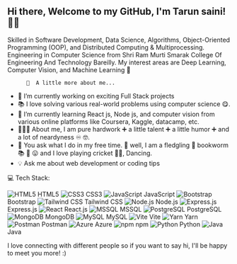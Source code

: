 Hi there, Welcome to my GitHub, I'm Tarun saini! 👨‍🚀
-----------------------------------------------------------------------------------------------------------------------------------------------------------------------------------------------
Skilled in Software Development, Data Science, Algorithms, Object-Oriented Programming (OOP), and Distributed Computing & Multiprocessing. Engineering in Computer Science from Shri Ram Murti Smarak College Of Engineering And Technology Bareilly.
    My interest areas are Deep Learning, Computer Vision, and Machine Learning 🤖

          💫  A little more about me...

- 🚀 I’m currently working on exciting Full Stack projects
- 📚 I love solving various real-world problems using computer science 😋.
- 🌱 I’m currently learning React js, Node js, and computer vision from various online platforms like Coursera, Kaggle, datacamp, etc.
- 👨🏻‍🎓 About me, I am pure hardwork ➕ a little talent ➕ a little humor ➕ and a lot of neardyness ♾️ 🤓.
- 🦻 You ask what I do in my free time. 🤔 well, I am a fledgling 🐥 bookworm 📚 🐛 😛 and I love playing cricket 🏏😍, Dancing.
- 💡 Ask me about web development or coding tips

💻 Tech Stack:

![HTML5](https://img.shields.io/badge/HTML5-%23E34F26?style=flat-square&logo=html5&logoColor=white) HTML5 ![CSS3](https://img.shields.io/badge/CSS3-%231572B6?style=flat-square&logo=css3&logoColor=white) CSS3 ![JavaScript](https://img.shields.io/badge/JavaScript-%23F7DF1E?style=flat-square&logo=javascript&logoColor=black) JavaScript ![Bootstrap](https://img.shields.io/badge/Bootstrap-%23563D7C?style=flat-square&logo=bootstrap&logoColor=white) Bootstrap ![Tailwind CSS](https://img.shields.io/badge/TailwindCSS-%2338B2AC?style=flat-square&logo=tailwind-css&logoColor=white) Tailwind CSS ![Node.js](https://img.shields.io/badge/Node.js-%23339933?style=flat-square&logo=node.js&logoColor=white) Node.js ![Express.js](https://img.shields.io/badge/Express.js-%23404d59?style=flat-square&logo=express&logoColor=white) Express.js ![React](https://img.shields.io/badge/React-%2361DAFB?style=flat-square&logo=react&logoColor=black) React.js ![MSSQL](https://img.shields.io/badge/MSSQL-%23CC2927?style=flat-square&logo=microsoft-sql-server&logoColor=white) MSSQL ![PostgreSQL](https://img.shields.io/badge/PostgreSQL-%230075B8?style=flat-square&logo=postgresql&logoColor=white) PostgreSQL ![MongoDB](https://img.shields.io/badge/MongoDB-%2347A248?style=flat-square&logo=mongodb&logoColor=white) MongoDB ![MySQL](https://img.shields.io/badge/MySQL-%234479A1?style=flat-square&logo=mysql&logoColor=white) MySQL ![Vite](https://img.shields.io/badge/Vite-%230A8E4F?style=flat-square&logo=vite&logoColor=white) Vite ![Yarn](https://img.shields.io/badge/Yarn-%234E6A92?style=flat-square&logo=yarn&logoColor=white) Yarn ![Postman](https://img.shields.io/badge/Postman-%23FF6C37?style=flat-square&logo=postman&logoColor=white) Postman ![Azure](https://img.shields.io/badge/Azure-%230078D4?style=flat-square&logo=microsoft-azure&logoColor=white) Azure ![npm](https://img.shields.io/badge/npm-%2380C7E2?style=flat-square&logo=npm&logoColor=white) npm ![Python](https://img.shields.io/badge/Python-%233399FF?style=flat-square&logo=python&logoColor=white) Python
 ![Java](https://img.shields.io/badge/Java-%23F8981D?style=flat-square&logo=java&logoColor=white) Java

I love connecting with different people so if you want to say hi, I'll be happy to meet you more! :)

     




<!---
Tarunsaini123/Tarunsaini123 is a ✨ special ✨ repository because its `README.md` (this file) appears on your GitHub profile.
You can click the Preview link to take a look at your changes.
--->
